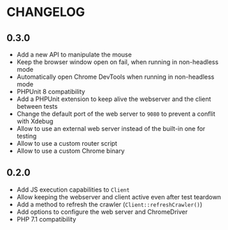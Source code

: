 CHANGELOG
=========

0.3.0
-----

* Add a new API to manipulate the mouse
* Keep the browser window open on fail, when running in non-headless mode
* Automatically open Chrome DevTools when running in non-headless mode
* PHPUnit 8 compatibility
* Add a PHPUnit extension to keep alive the webserver and the client between tests 
* Change the default port of the web server to `9080` to prevent a conflit with Xdebug
* Allow to use an external web server instead of the built-in one for testing
* Allow to use a custom router script
* Allow to use a custom Chrome binary

0.2.0
-----

* Add JS execution capabilities to `Client`
* Allow keeping the webserver and client active even after test teardown
* Add a method to refresh the crawler (`Client::refreshCrawler()`)
* Add options to configure the web server and ChromeDriver
* PHP 7.1 compatibility
